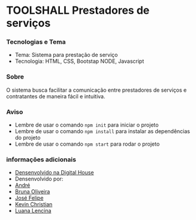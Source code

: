 # TOOLSHALL Prestadores de serviços
 ### Tecnologias e Tema
 - Tema: Sistema para prestação de serviço
 - Tecnologia: HTML, CSS, Bootstap NODE, Javascript
 ### Sobre
O sistema busca facilitar a comunicação entre prestadores de serviços e contratantes de maneira fácil e intuitiva.

 ### Aviso
 - Lembre de usar o comando `npm init` para iniciar o projeto
 - Lembre de usar o comando `npm install` para instalar as dependências do projeto
 - Lembre de usar o comando `npm start` para rodar o projeto
### informações adicionais

   - [Densenvolvido na Digital House](https://www.digitalhouse.com/br/)
   - Densenvolvido por:
   - [André](https://github.com/siqueiraandre88)
   - [Bruna Oliveira](https://github.com/brunaoflofl)
   - [José Felipe](https://github.com/joseFelipe7)
   - [Kevin Christian](https://github.com/kevinnchristian)
   - [Luana Lencina](https://github.com/LuanaLencinaS)
   

    

    

